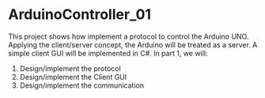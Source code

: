 # ArduinoController_01
This project shows how implement a protocol to control the Arduino UNO. Applying the client/server concept, the Arduino will be treated as a server. A simple client GUI will be implemented in C#.
In part 1, we will:
1. Design/implement the protocol
2. Design/implement the Client GUI
3. Design/implement the communication
